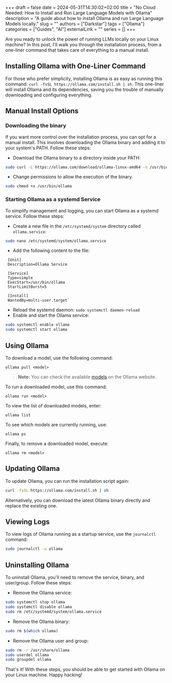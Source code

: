 +++ 
draft = false
date = 2024-05-31T14:30:02+02:00
title = "No Cloud Needed: How to Install and Run Large Language Models with Ollama"
description = "A guide about how to install Ollama and run Large Language Models locally."
slug = ""
authors = ["Darkstar"]
tags = ["Ollama"]
categories = ["Guides", "AI"]
externalLink = ""
series = []
+++

Are you ready to unlock the power of running LLMs locally on your Linux machine? In this post, I'll walk you through the installation process, from a one-liner command that takes care of everything to a manual install.

## Installing Ollama with One-Liner Command

For those who prefer simplicity, installing Ollama is as easy as running this command: `curl -fsSL https://ollama.com/install.sh | sh`. This one-liner will install Ollama and its dependencies, saving you the trouble of manually downloading and configuring everything.

## Manual Install Options

### Downloading the binary

If you want more control over the installation process, you can opt for a manual install. This involves downloading the Ollama binary and adding it to your system's PATH. Follow these steps:

- Download the Ollama binary to a directory inside your PATH:

```bash
sudo curl -L https://ollama.com/download/ollama-linux-amd64 -o /usr/bin/ollama
```

- Change permissions to allow the execution of the binary.

```bash
sudo chmod +x /usr/bin/ollama
```

### Starting Ollama as a systemd Service

To simplify management and logging, you can start Ollama as a systemd service. Follow these steps:

- Create a new file in the `/etc/systemd/system` directory called `ollama.service`:

```bash
sudo nano /etc/systemd/system/ollama.service
```

- Add the following content to the file: 

```systemd
 [Unit] 
 Description=Ollama Service 
 
 [Service] 
 Type=simple 
 ExecStart=/usr/bin/ollama 
 StartLimitBurst=5 
 
 [Install] 
 WantedBy=multi-user.target`
```

- Reload the systemd daemon: `sudo systemctl daemon-reload`
- Enable and start the Ollama service:

```bash
sudo systemctl enable ollama
sudo systemctl start ollama
```

## Using Ollama

To download a model, use the following command:

`ollama pull <model>`

> **Note:** You can check the available [models](https://ollama.com/library) on the Ollama website.

To run a downloaded model, use this command:

`ollama run <model>`

To view the list of downloaded models, enter:

`ollama list`

To see which models are currently running, use:

`ollama ps`

Finally, to remove a downloaded model, execute:

`ollama rm <model>`

## Updating Ollama

To update Ollama, you can run the installation script again:

```bash
curl -fsSL https://ollama.com/install.sh | sh
```

Alternatively, you can download the latest Ollama binary directly and replace the existing one.

## Viewing Logs

To view logs of Ollama running as a startup service, use the `journalctl` command:

```bash
sudo journalctl -u ollama
```

## Uninstalling Ollama

To uninstall Ollama, you'll need to remove the service, binary, and user/group. Follow these steps:

- Remove the Ollama service:

```bash
sudo systemctl stop ollama
sudo systemctl disable ollama
sudo rm /etc/systemd/system/ollama.service
```

- Remove the Ollama binary:

```bash
sudo rm $(which ollama)
```

- Remove the Ollama user and group:

```bash
sudo rm -r /usr/share/ollama
sudo userdel ollama
sudo groupdel ollama
```

That's it! With these steps, you should be able to get started with Ollama on your Linux machine. Happy hacking!
